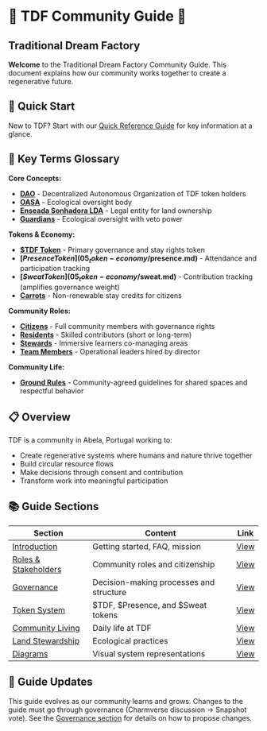 # 🌱 TDF Community Guide 🌱
## Traditional Dream Factory

**Welcome** to the Traditional Dream Factory Community Guide. This document explains how our community works together to create a regenerative future.

## 🚀 Quick Start
New to TDF? Start with our [Quick Reference Guide](QUICK_REFERENCE.md) for key information at a glance.

## 📖 Key Terms Glossary

**Core Concepts:**
- **[DAO](03_governance/dao.md)** - Decentralized Autonomous Organization of TDF token holders
- **[OASA](03_governance/oasa.md)** - Ecological oversight body
- **[Enseada Sonhadora LDA](03_governance/enseada_sonhadora_lda.md)** - Legal entity for land ownership
- **[Guardians](02_roles-and-stakeholders/guardian.md)** - Ecological oversight with veto power

**Tokens & Economy:**
- **[$TDF Token](05_token-economy/token_basics.md)** - Primary governance and stay rights token
- **[$Presence Token](05_token-economy/$presence.md)** - Attendance and participation tracking
- **[$Sweat Token](05_token-economy/$sweat.md)** - Contribution tracking (amplifies governance weight)
- **[Carrots](05_token-economy/README.md#-carrots-stay-credits)** - Non-renewable stay credits for citizens

**Community Roles:**
- **[Citizens](02_roles-and-stakeholders/citizen.md)** - Full community members with governance rights
- **[Residents](02_roles-and-stakeholders/resident.md)** - Skilled contributors (short or long-term)
- **[Stewards](02_roles-and-stakeholders/steward.md)** - Immersive learners co-managing areas
- **[Team Members](02_roles-and-stakeholders/team_member.md)** - Operational leaders hired by director

**Community Life:**
- **[Ground Rules](06_community-living/README.md#-ground-rules)** - Community-agreed guidelines for shared spaces and respectful behavior

## 📋 Overview

TDF is a community in Abela, Portugal working to:
- Create regenerative systems where humans and nature thrive together
- Build circular resource flows
- Make decisions through consent and contribution
- Transform work into meaningful participation

## 📚 Guide Sections

| Section | Content | Link |
|---------|---------|------|
| [Introduction](01_introduction/) | Getting started, FAQ, mission | [View](01_introduction/) |
| [Roles & Stakeholders](02_roles-and-stakeholders/) | Community roles and citizenship | [View](02_roles-and-stakeholders/) |
| [Governance](03_governance/) | Decision-making processes and structure | [View](03_governance/) |
| [Token System](05_token-economy/) | $TDF, $Presence, and $Sweat tokens | [View](05_token-economy/) |
| [Community Living](06_community-living/) | Daily life at TDF | [View](06_community-living/) |
| [Land Stewardship](07_land-stewardship/) | Ecological practices | [View](07_land-stewardship/) |
| [Diagrams](08_diagrams/) | Visual system representations | [View](08_diagrams/) |

## 🔄 Guide Updates

This guide evolves as our community learns and grows. Changes to the guide must go through governance (Charmverse discussion → Snapshot vote). See the [Governance section](03_governance/) for details on how to propose changes.
